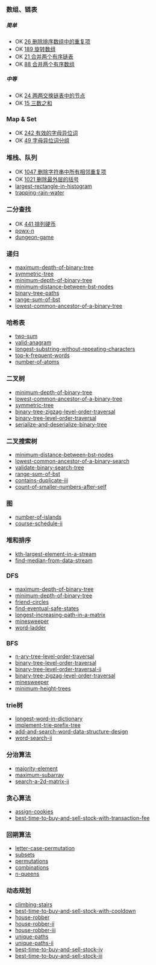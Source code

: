 ### 数组、链表
##### 简单
 + OK [26 删除排序数组中的重复项](https://leetcode-cn.com/problems/remove-duplicates-from-sorted-array/)
 + OK [189 旋转数组](https://leetcode-cn.com/problems/rotate-array/)
 + OK [21 合并两个有序链表](https://leetcode-cn.com/problems/merge-two-sorted-lists/)
 + OK [88 合并两个有序数组](https://leetcode-cn.com/problems/merge-sorted-array/)

##### 中等
 + OK [24 两两交换链表中的节点](https://leetcode-cn.com/problems/swap-nodes-in-pairs/)
 + OK [15 三数之和](https://leetcode-cn.com/problems/3sum/)

### Map & Set
 + OK [242 有效的字母异位词](https://leetcode-cn.com/problems/valid-anagram/)
 + OK [49 字母异位词分组](https://leetcode-cn.com/problems/group-anagrams/)

### 堆栈、队列
 + OK [1047 删除字符串中所有相邻重复项](https://leetcode-cn.com/problems/remove-all-adjacent-duplicates-in-string/)
 + OK [1021 删除最外层的括号](https://leetcode-cn.com/problems/remove-outermost-parentheses/)
 + [largest-rectangle-in-histogram](https://leetcode-cn.com/problems/largest-rectangle-in-histogram/)
 + [trapping-rain-water](https://leetcode-cn.com/problems/trapping-rain-water/)

### 二分查找
 + OK [441 排列硬币](https://leetcode-cn.com/problems/arranging-coins/)
 + [powx-n](https://leetcode-cn.com/problems/powx-n/)
 + [dungeon-game](https://leetcode-cn.com/problems/dungeon-game/)

### 递归
 + [maximum-depth-of-binary-tree](https://leetcode-cn.com/problems/maximum-depth-of-binary-tree/)
 + [symmetric-tree](https://leetcode-cn.com/problems/symmetric-tree/)
 + [minimum-depth-of-binary-tree](https://leetcode-cn.com/problems/minimum-depth-of-binary-tree/)
 + [minimum-distance-between-bst-nodes](https://leetcode-cn.com/problems/minimum-distance-between-bst-nodes/)
 + [binary-tree-paths](https://leetcode-cn.com/problems/binary-tree-paths/)
 + [range-sum-of-bst](https://leetcode-cn.com/problems/range-sum-of-bst/)
 + [lowest-common-ancestor-of-a-binary-tree](https://leetcode-cn.com/problems/lowest-common-ancestor-of-a-binary-tree/)

### 哈希表
 + [two-sum](https://leetcode-cn.com/problems/two-sum/)
 + [valid-anagram](https://leetcode-cn.com/problems/valid-anagram/)
 + [longest-substring-without-repeating-characters](https://leetcode-cn.com/problems/longest-substring-without-repeating-characters)
 + [top-k-frequent-words](https://leetcode-cn.com/problems/top-k-frequent-words)
 + [number-of-atoms](https://leetcode-cn.com/problems/number-of-atoms/)

### 二叉树
 + [minimum-depth-of-binary-tree](https://leetcode-cn.com/problems/minimum-depth-of-binary-tree/)
 + [lowest-common-ancestor-of-a-binary-tree](https://leetcode-cn.com/problems/lowest-common-ancestor-of-a-binary-tree/)
 + [symmetric-tree](https://leetcode-cn.com/problems/symmetric-tree/)
 + [binary-tree-zigzag-level-order-traversal](https://leetcode-cn.com/problems/binary-tree-zigzag-level-order-traversal/)
 + [binary-tree-level-order-traversal](https://leetcode-cn.com/problems/binary-tree-level-order-traversal/)
 + [serialize-and-deserialize-binary-tree](https://leetcode-cn.com/problems/serialize-and-deserialize-binary-tree/)

### 二叉搜索树
 + [minimum-distance-between-bst-nodes](https://leetcode-cn.com/problems/minimum-distance-between-bst-nodes/)
 + [lowest-common-ancestor-of-a-binary-search](https://leetcode-cn.com/problems/lowest-common-ancestor-of-a-binary-search/)
 + [validate-binary-search-tree](https://leetcode-cn.com/problems/validate-binary-search-tree/)
 + [range-sum-of-bst](https://leetcode-cn.com/problems/range-sum-of-bst/)
 + [contains-duplicate-iii](https://leetcode-cn.com/problems/contains-duplicate-iii/)
 + [count-of-smaller-numbers-after-self](https://leetcode-cn.com/problems/count-of-smaller-numbers-after-self/)

### 图
 + [number-of-islands](https://leetcode-cn.com/problems/number-of-islands/)
 + [course-schedule-ii](https://leetcode-cn.com/problems/course-schedule-ii/)

### 堆和排序
 + [kth-largest-element-in-a-stream](https://leetcode-cn.com/problems/kth-largest-element-in-a-stream/)
 + [find-median-from-data-stream](https://leetcode-cn.com/problems/find-median-from-data-stream/)

### DFS
 + [maximum-depth-of-binary-tree](https://leetcode-cn.com/problems/maximum-depth-of-binary-tree/)
 + [minimum-depth-of-binary-tree](https://leetcode-cn.com/problems/minimum-depth-of-binary-tree/)
 + [friend-circles](https://leetcode-cn.com/problems/friend-circles/)
 + [find-eventual-safe-states](https://leetcode-cn.com/problems/find-eventual-safe-states/)
 + [longest-increasing-path-in-a-matrix](https://leetcode-cn.com/problems/longest-increasing-path-in-a-matrix/)
 + [minesweeper](https://leetcode-cn.com/problems/minesweeper/)
 + [word-ladder](https://leetcode-cn.com/problems/word-ladder/)

### BFS
 + [n-ary-tree-level-order-traversal](https://leetcode-cn.com/problems/n-ary-tree-level-order-traversal/)
 + [binary-tree-level-order-traversal](https://leetcode-cn.com/problems/binary-tree-level-order-traversal/)
 + [binary-tree-level-order-traversal-ii](https://leetcode-cn.com/problems/binary-tree-level-order-traversal-ii/)
 + [binary-tree-zigzag-level-order-traversal](https://leetcode-cn.com/problems/binary-tree-zigzag-level-order-traversal/)
 + [minesweeper](https://leetcode-cn.com/problems/minesweeper/)
 + [minimum-height-trees](https://leetcode-cn.com/problems/minimum-height-trees/)

### trie树
 + [longest-word-in-dictionary](https://leetcode-cn.com/problems/longest-word-in-dictionary/)
 + [implement-trie-prefix-tree](https://leetcode-cn.com/problems/implement-trie-prefix-tree/)
 + [add-and-search-word-data-structure-design](https://leetcode-cn.com/problems/add-and-search-word-data-structure-design/)
 + [word-search-ii](https://leetcode-cn.com/problems/word-search-ii/)

### 分治算法
 + [majority-element](https://leetcode-cn.com/problems/majority-element/)
 + [maximum-subarray](https://leetcode-cn.com/problems/maximum-subarray/)
 + [search-a-2d-matrix-ii](https://leetcode-cn.com/problems/search-a-2d-matrix-ii/)

### 贪心算法
 + [assign-cookies](https://leetcode-cn.com/problems/assign-cookies/)
 + [best-time-to-buy-and-sell-stock-with-transaction-fee](https://leetcode-cn.com/problems/best-time-to-buy-and-sell-stock-with-transaction-fee/)

### 回朔算法
 + [letter-case-permutation](https://leetcode-cn.com/problems/letter-case-permutation/)
 + [subsets](https://leetcode-cn.com/problems/subsets/)
 + [permutations](https://leetcode-cn.com/problems/permutations/)
 + [combinations](https://leetcode-cn.com/problems/combinations/)
 + [n-queens](https://leetcode-cn.com/problems/n-queens/)

### 动态规划
 + [climbing-stairs](https://leetcode-cn.com/problems/climbing-stairs/)
 + [best-time-to-buy-and-sell-stock-with-cooldown](https://leetcode-cn.com/problems/best-time-to-buy-and-sell-stock-with-cooldown/)
 + [house-robber](https://leetcode-cn.com/problems/house-robber/)
 + [house-robber-ii](https://leetcode-cn.com/problems/house-robber-ii/)
 + [house-robber-iii](https://leetcode-cn.com/problems/house-robber-iii/)
 + [unique-paths](https://leetcode-cn.com/problems/unique-paths/)
 + [unique-paths-ii](https://leetcode-cn.com/problems/unique-paths-ii/)
 + [best-time-to-buy-and-sell-stock-iv](https://leetcode-cn.com/problems/best-time-to-buy-and-sell-stock-iv/)
 + [best-time-to-buy-and-sell-stock-iii](https://leetcode-cn.com/problems/best-time-to-buy-and-sell-stock-iii/)
